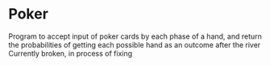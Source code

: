 # Poker
Program to accept input of poker cards by each phase of a hand, and return the probabilities of getting each possible hand as an outcome after the river
<br> Currently broken, in process of fixing </br>

